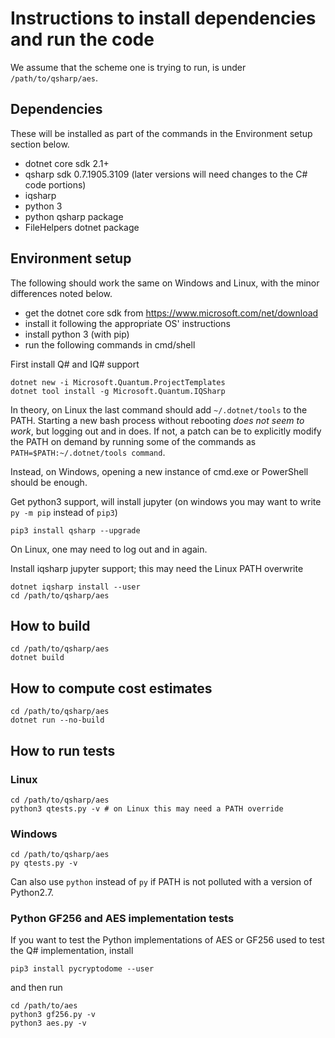 # Instructions to install dependencies and run the code

We assume that the scheme one is trying to run, is under `/path/to/qsharp/aes`.

## Dependencies

These will be installed as part of the commands in the Environment setup section below.
- dotnet core sdk 2.1+
- qsharp sdk 0.7.1905.3109 (later versions will need changes to the C# code portions)
- iqsharp
- python 3
- python qsharp package
- FileHelpers dotnet package

## Environment setup

The following should work the same on Windows and Linux, with the minor differences noted below.

- get the dotnet core sdk from https://www.microsoft.com/net/download
- install it following the appropriate OS' instructions
- install python 3 (with pip)
- run the following commands in cmd/shell

First install Q# and IQ# support

```
dotnet new -i Microsoft.Quantum.ProjectTemplates
dotnet tool install -g Microsoft.Quantum.IQSharp
```

In theory, on Linux the last command should add `~/.dotnet/tools` to the PATH. Starting a new bash process without rebooting *does not seem to work*, but logging out and in does.
If not, a patch can be to explicitly modify the PATH on demand by running some of the commands as `PATH=$PATH:~/.dotnet/tools command`.

Instead, on Windows, opening a new instance of cmd.exe or PowerShell should be enough.

Get python3 support, will install jupyter (on windows you may want to write `py -m pip` instead of `pip3`)
```
pip3 install qsharp --upgrade
```
On Linux, one may need to log out and in again.

Install iqsharp jupyter support; this may need the Linux PATH overwrite
```
dotnet iqsharp install --user
cd /path/to/qsharp/aes
```

## How to build
```
cd /path/to/qsharp/aes
dotnet build
```

## How to compute cost estimates
```
cd /path/to/qsharp/aes
dotnet run --no-build
```

## How to run tests

### Linux
```
cd /path/to/qsharp/aes
python3 qtests.py -v # on Linux this may need a PATH override
```

### Windows
```
cd /path/to/qsharp/aes
py qtests.py -v
```
Can also use `python` instead of `py` if PATH is not polluted with a version of Python2.7.

### Python GF256 and AES implementation tests

If you want to test the Python implementations of AES or GF256 used to test the Q# implementation, install
```
pip3 install pycryptodome --user
```
and then run
```
cd /path/to/aes
python3 gf256.py -v
python3 aes.py -v
```
